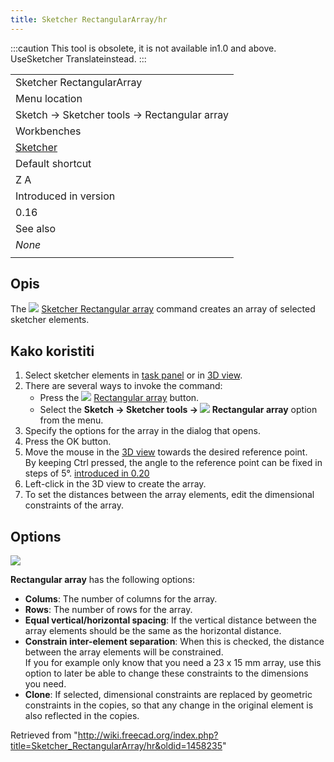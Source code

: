 ```yaml
---
title: Sketcher RectangularArray/hr
---
```

:::caution
This tool is obsolete, it is not available in1.0 and above. UseSketcher Translateinstead.
:::

|  |
| --- |
| Sketcher RectangularArray |
| Menu location |
| Sketch → Sketcher tools → Rectangular array |
| Workbenches |
| [Sketcher](/Sketcher_Workbench "Sketcher Workbench") |
| Default shortcut |
| Z A |
| Introduced in version |
| 0.16 |
| See also |
| *None* |
|  |

## Opis

The ![](/images/Sketcher_RectangularArray.svg) [Sketcher Rectangular array](/Sketcher_RectangularArray "Sketcher RectangularArray") command creates an array of selected sketcher elements.

## Kako koristiti

1. Select sketcher elements in [task panel](/Task_panel "Task panel") or in [3D view](/3D_view "3D view").
2. There are several ways to invoke the command:
   * Press the ![](/images/Sketcher_RectangularArray.svg) [Rectangular array](/Sketcher_RectangularArray "Sketcher RectangularArray") button.
   * Select the **Sketch → Sketcher tools → ![](/images/Sketcher_RectangularArray.svg) Rectangular array** option from the menu.
3. Specify the options for the array in the dialog that opens.
4. Press the OK button.
5. Move the mouse in the [3D view](/3D_view "3D view") towards the desired reference point.  
   By keeping Ctrl pressed, the angle to the reference point can be fixed in steps of 5°. [introduced in 0.20](/Release_notes_0.20 "Release notes 0.20")
6. Left-click in the 3D view to create the array.
7. To set the distances between the array elements, edit the dimensional constraints of the array.

## Options

![](/images/Sketcher_RectangularArray_Options.jpg)

**Rectangular array** has the following options:

* **Colums**: The number of columns for the array.
* **Rows**: The number of rows for the array.
* **Equal vertical/horizontal spacing**: If the vertical distance between the array elements should be the same as the horizontal distance.
* **Constrain inter-element separation**: When this is checked, the distance between the array elements will be constrained.  
  If you for example only know that you need a 23 x 15 mm array, use this option to later be able to change these constraints to the dimensions you need.
* **Clone**: If selected, dimensional constraints are replaced by geometric constraints in the copies, so that any change in the original element is also reflected in the copies.

Retrieved from "<http://wiki.freecad.org/index.php?title=Sketcher_RectangularArray/hr&oldid=1458235>"